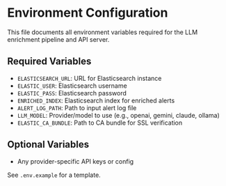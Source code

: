 # Environment Configuration

This file documents all environment variables required for the LLM enrichment pipeline and API server.

## Required Variables
- `ELASTICSEARCH_URL`: URL for Elasticsearch instance
- `ELASTIC_USER`: Elasticsearch username
- `ELASTIC_PASS`: Elasticsearch password
- `ENRICHED_INDEX`: Elasticsearch index for enriched alerts
- `ALERT_LOG_PATH`: Path to input alert log file
- `LLM_MODEL`: Provider/model to use (e.g., openai, gemini, claude, ollama)
- `ELASTIC_CA_BUNDLE`: Path to CA bundle for SSL verification

## Optional Variables
- Any provider-specific API keys or config

See `.env.example` for a template.
